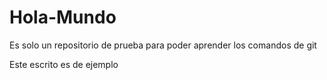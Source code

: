 # Hola-Mundo
Es solo un repositorio de prueba para poder aprender los comandos de git

Este escrito es de ejemplo
